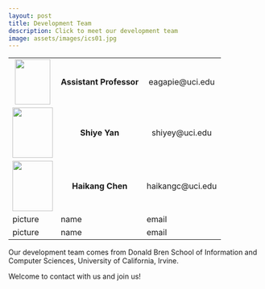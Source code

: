 ```yaml
---
layout: post
title: Development Team
description: Click to meet our development team
image: assets/images/ics01.jpg
---
```


<!-- ![test image]({{ site.url | absolute_path}}/assets/images/pic03.jpg) -->

<div class="table-wrapper">
	<table>
		<!-- <thead>
			<tr>
				<th>Name</th>
				<th>Description</th>
				<th>Price</th>
			</tr>
		</thead> -->
		<tbody>
			<tr>
				<td style="vertical-align:middle; text-align:center;"><img src='../../../assets/images/pic01.jpg' width='70' height='90'></td>
				<td style="vertical-align:middle; text-align:center;"><strong>Assistant Professor</strong></td>
				<td style="vertical-align:middle; text-align:center;">eagapie@uci.edu</td>
			</tr>
			<tr>
				<td style="vertical-align:middle; text-align:center;"><img src='../../../assets/images/profile_yy.jpeg' width='80' height='100'></td>
				<td style="vertical-align:middle; text-align:center;"><strong>Shiye Yan</strong></td>
				<td style="vertical-align:middle; text-align:center;">shiyey@uci.edu</td>
			</tr>
			<tr>
				<td style="vertical-align:middle; text-align:center;"><img src='../../../assets/images/profile_soda.jpg' width='80' height='100'></td>
				<td style="vertical-align:middle; text-align:center;"><strong>Haikang Chen</strong></td>
				<td style="vertical-align:middle; text-align:center;">haikangc@uci.edu</td>
			</tr>
			<tr>
				<td>picture</td>
				<td>name</td>
				<td>email</td>
			</tr>
			<tr>
				<td>picture</td>
				<td>name</td>
				<td>email</td>
			</tr>
		</tbody>
		<!-- <tfoot>
			<tr>
				<td colspan="2"></td>
				<td>100.00</td>
			</tr>
		</tfoot> -->
	</table>
</div>

<!-- Donec eget ex magna. Interdum et malesuada fames ac ante ipsum primis in faucibus. Pellentesque venenatis dolor imperdiet dolor mattis sagittis.
Praesent rutrum sem diam, vitae egestas enim auctor sit amet. Pellentesque leo mauris, consectetur id ipsum sit amet, fergiat.
Pellentesque in mi eu massa lacinia malesuada et a elit. Donec urna ex, lacinia in purus ac, pretium pulvinar mauris.
Curabitur sapien risus, commodo eget turpis at, elementum convallis elit. Pellentesque enim turpis, hendrerit.

Lorem ipsum dolor sit amet, consectetur adipiscing elit. Duis dapibus rutrum facilisis.
Class aptent taciti sociosqu ad litora torquent per conubia nostra, per inceptos himenaeos. Etiam tristique libero eu nibh porttitor fermentum.
Nullam venenatis erat id vehicula viverra. Nunc ultrices eros ut ultricies condimentum.
Mauris risus lacus, blandit sit amet venenatis non, bibendum vitae dolor. Nunc lorem mauris, fringilla in aliquam at, euismod in lectus.
Pellentesque habitant morbi tristique senectus et netus et malesuada fames ac turpis egestas. In non lorem sit amet elit placerat maximus.
Pellentesque aliquam maximus risus, vel sed vehicula.

Interdum et malesuada fames ac ante ipsum primis in faucibus. Pellentesque venenatis dolor imperdiet dolor mattis sagittis.
Praesent rutrum sem diam, vitae egestas enim auctor sit amet. Pellentesque leo mauris, consectetur id ipsum sit amet, fersapien risus, commodo eget turpis at, elementum convallis elit.
Pellentesque enim turpis, hendrerit tristique lorem ipsum dolor. -->

Our development team comes from Donald Bren School of Information and Computer Sciences, University of California, Irvine.  
  
Welcome to contact with us and join us!  
